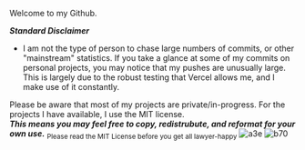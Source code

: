 Welcome to my Github. 



***Standard Disclaimer***

- I am not the type of person to chase large numbers of commits, or other "mainstream" statistics. If you take a glance at some of my commits on personal projects, you may notice that my pushes are unusually large. This is largely due to the robust testing that Vercel allows me, and I make use of it constantly.  
 
 
 
 
 
 
 
Please be aware that most of my projects are private/in-progress. For the projects I have available, I use the MIT license.  
**_This means you may feel free to copy, redistrubute, and reformat for your own use._**
<sub>Please read the MIT License before you get all lawyer-happy</sub>
![a3e](https://user-images.githubusercontent.com/91865823/193204242-310fe55b-c542-4d99-a41c-830c1eca7253.png#gh-dark-mode-only)
![b70](https://user-images.githubusercontent.com/91865823/193204757-bc6ab504-b679-4655-8b12-feb4d074d074.png#gh-light-mode-only)

<!--
Here are some ideas to get you started:

- 🔭 I’m currently working on ...
- 🌱 I’m currently learning ...
- 👯 I’m looking to collaborate on ...
- 🤔 I’m looking for help with ...
- 💬 Ask me about ...
- 📫 How to reach me: ...
- 😄 Pronouns: ...
- ⚡ Fun fact: ...
-->

